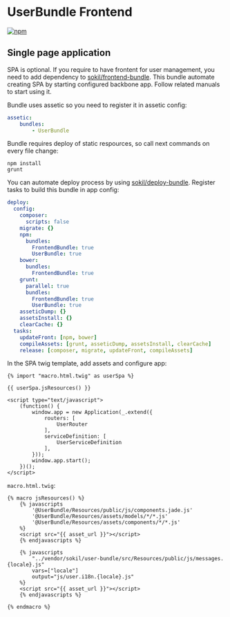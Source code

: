 UserBundle Frontend
===================

[![npm](https://img.shields.io/npm/v/sokil.user-bundle.svg?maxAge=2592000?style=flat-square)](https://www.npmjs.com/package/sokil.user-bundle)

## Single page application

SPA is optional. If you require to have frontent for user management, you need to add dependency to [sokil/frontend-bundle](https://github.com/sokil/FrontendBundle). This bundle automate creating SPA by starting configured backbone app. Follow related manuals to start using it.

Bundle uses assetic so you need to register it in assetic config:
```yaml
assetic:
    bundles:
        - UserBundle
```

Bundle requires deploy of static respources, so call next commands on every file change:
```
npm install
grunt
```

You can automate deploy process by using [sokil/deploy-bundle](https://github.com/sokil/DeployBundle). Register tasks to build this bundle in app config:

```yaml
deploy:
  config:
    composer:
      scripts: false
    migrate: {}
    npm:
      bundles:
        FrontendBundle: true
        UserBundle: true
    bower:
      bundles:
        FrontendBundle: true
    grunt:
      parallel: true
      bundles:
        FrontendBundle: true
        UserBundle: true
    asseticDump: {}
    assetsInstall: {}
    clearCache: {}
  tasks:
    updateFront: [npm, bower]
    compileAssets: [grunt, asseticDump, assetsInstall, clearCache]
    release: [composer, migrate, updateFront, compileAssets]
```

In the SPA twig template, add assets and configure app:

```twig
{% import "macro.html.twig" as userSpa %}

{{ userSpa.jsResources() }}

<script type="text/javascript">
    (function() {
        window.app = new Application(_.extend({
            routers: [
                UserRouter
            ],
            serviceDefinition: [
                UserServiceDefinition
            ],
        }));
        window.app.start();
    })();
</script>
```

`macro.html.twig`:

```twig
{% macro jsResources() %}
    {% javascripts
        '@UserBundle/Resources/public/js/components.jade.js'
        '@UserBundle/Resources/assets/models/*/*.js'
        '@UserBundle/Resources/assets/components/*/*.js'
    %}
    <script src="{{ asset_url }}"></script>
    {% endjavascripts %}

    {% javascripts
        "../vendor/sokil/user-bundle/src/Resources/public/js/messages.{locale}.js"
        vars=["locale"]
        output="js/user.i18n.{locale}.js"
    %}
    <script src="{{ asset_url }}"></script>
    {% endjavascripts %}

{% endmacro %}
```
